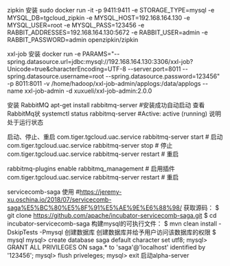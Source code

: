 
zipkin 安装
sudo docker run -it -p 9411:9411 -e STORAGE_TYPE=mysql -e MYSQL_DB=tgcloud_zipkin -e MYSQL_HOST=192.168.164.130 -e MYSQL_USER=root -e MYSQL_PASS=123456 -e RABBIT_ADDRESSES=192.168.164.130:5672 -e RABBIT_USER=admin -e RABBIT_PASSWORD=admin openzipkin/zipkin

xxl-job 安装
docker run -e PARAMS="--spring.datasource.url=jdbc:mysql://192.168.164.130:3306/xxl-job?Unicode=true&characterEncoding=UTF-8 --server.port=8011 --spring.datasource.username=root --spring.datasource.password=123456" -p 8011:8011 -v /home/hadoop/xxl-job-admin/applogs:/data/applogs --name xxl-job-admin -d xuxueli/xxl-job-admin:2.0.0

安装 RabbitMQ
apt-get install rabbitmq-server  #安装成功自动启动
查看 RabbitMq状
systemctl status rabbitmq-server   #Active: active (running) 说明处于运行状态

启动、停止、重启
com.tiger.tgcloud.uac.service rabbitmq-server start    # 启动
com.tiger.tgcloud.uac.service rabbitmq-server stop     # 停止
com.tiger.tgcloud.uac.service rabbitmq-server restart  # 重启

rabbitmq-plugins enable rabbitmq_management   # 启用插件
com.tiger.tgcloud.uac.service rabbitmq-server restart    # 重启

servicecomb-saga 使用
#https://jeremy-xu.oschina.io/2018/07/servicecomb-saga%E5%BC%80%E5%8F%91%E5%AE%9E%E6%88%98/
获取源码：
$ git clone https://github.com/apache/incubator-servicecomb-saga.git
$ cd incubator-servicecomb-saga
构建mysql的可执行文件：
$ mvn clean install -DskipTests -Pmysql
创建数据库
创建数据库并给予用户访问该数据库的权限
$ mysql
mysql> create database saga default character set utf8;
mysql> GRANT ALL PRIVILEGES ON saga.* to 'saga'@'localhost' identified by '123456';
mysql> flush priveleges;
mysql> exit
启动alpha-server